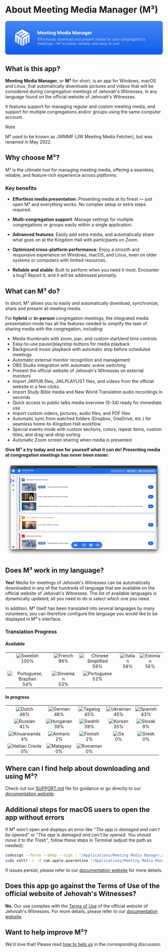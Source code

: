 <!-- markdownlint-disable no-inline-html -->

# About Meeting Media Manager (M³)

![M³ banner](./docs/src/assets/m3-banner.png)

## What is this app?

**Meeting Media Manager**, or **M³** for short, is an app for Windows, macOS and Linux, that automatically downloads pictures and videos that will be considered during congregation meetings of Jehovah's Witnesses, in any language found on the official website of Jehovah's Witnesses.

It features support for managing regular and custom meeting media, and support for multiple congregations and/or groups using the same computer account.

> [!NOTE]  
> M³ used to be known as JWMMF (JW Meeting Media Fetcher), but was renamed in May 2022.

## Why choose M³?

M³ is the ultimate tool for managing meeting media, offering a seamless, reliable, and feature-rich experience across platforms.

### Key benefits

- **Effortless media presentation**: Presenting media at its finest — just open M³ and everything works. No complex setup or extra steps required.

- **Multi-congregation support**: Manage settings for multiple congregations or groups easily within a single application.

- **Advanced features**: Easily add extra media, and automatically share what goes on at the Kingdom Hall with participants on Zoom.

- **Optimized cross-platform performance**: Enjoy a smooth and responsive experience on Windows, macOS, and Linux, even on older systems or computers with limited resources.

- **Reliable and stable**: Built to perform when you need it most. Encounter a bug? Report it, and it will be addressed promptly.

## What can M³ do?

In short, M³ allows you to easily and automatically download, synchronize, share and present all meeting media.

For **hybrid** or **in-person** congregation meetings, the integrated media presentation mode has all the features needed to simplify the task of sharing media with the congregation, including:

- Media thumbnails with zoom, pan, and custom start/end time controls
- Easy-to-use pause/play/stop buttons for media playback
- Background music playback with automatic stop before scheduled meetings
- Automatic external monitor recognition and management
- OBS Studio integration with automatic scene switching
- Present the official website of Jehovah's Witnesses on external monitors
- Import JWPUB files, JWLPLAYLIST files, and videos from the official website in a few clicks
- Import Study Bible media and New World Translation audio recordings in seconds
- Quick access to public talks media overview (S-34) ready for immediate use
- Import custom videos, pictures, audio files, and PDF files
- Automatic sync from watched folders (Dropbox, OneDrive, etc.) for seamless home-to-Kingdom Hall workflow
- Special events mode with custom sections, colors, repeat items, custom titles, and drag-and-drop sorting
- Automatic Zoom screen sharing when media is presented

**Give M³ a try today and see for yourself what it can do! Presenting media at congregation meetings has never been easier.**

![M³ preview](./docs/src/assets/m3-preview.png)

## Does M³ work in my language?

**Yes!** Media for meetings of Jehovah's Witnesses can be automatically downloaded in any of the hundreds of language that are available on the official website of Jehovah's Witnesses. The list of available languages is dynamically updated; all you need to do is select which one you need.

In addition, M³ itself has been translated into several languages by many volunteers; you can therefore configure the language you would like to be displayed in M³'s interface.

### Translation Progress

<!-- markdownlint-capture -->
<!-- markdownlint-disable -->
<!-- prettier-ignore-start -->
<!-- CROWDIN-TRANSLATIONS-PROGRESS-ACTION-START -->


#### Available

<table><tr><td align="center" valign="top"><img width="30px" height="30px" title="Swedish" alt="Swedish" src="https://raw.githubusercontent.com/benjaminjonard/crowdin-translations-progress-action/1.0/flags/sv-SE.png"></div><div align="center" valign="top">100%</td><td align="center" valign="top"><img width="30px" height="30px" title="French" alt="French" src="https://raw.githubusercontent.com/benjaminjonard/crowdin-translations-progress-action/1.0/flags/fr.png"></div><div align="center" valign="top">96%</td><td align="center" valign="top"><img width="30px" height="30px" title="Chinese Simplified" alt="Chinese Simplified" src="https://raw.githubusercontent.com/benjaminjonard/crowdin-translations-progress-action/1.0/flags/zh-CN.png"></div><div align="center" valign="top">59%</td><td align="center" valign="top"><img width="30px" height="30px" title="Italian" alt="Italian" src="https://raw.githubusercontent.com/benjaminjonard/crowdin-translations-progress-action/1.0/flags/it.png"></div><div align="center" valign="top">58%</td><td align="center" valign="top"><img width="30px" height="30px" title="Estonian" alt="Estonian" src="https://raw.githubusercontent.com/benjaminjonard/crowdin-translations-progress-action/1.0/flags/et.png"></div><div align="center" valign="top">56%</td></tr><tr><td align="center" valign="top"><img width="30px" height="30px" title="Portuguese, Brazilian" alt="Portuguese, Brazilian" src="https://raw.githubusercontent.com/benjaminjonard/crowdin-translations-progress-action/1.0/flags/pt-BR.png"></div><div align="center" valign="top">54%</td><td align="center" valign="top"><img width="30px" height="30px" title="Slovenian" alt="Slovenian" src="https://raw.githubusercontent.com/benjaminjonard/crowdin-translations-progress-action/1.0/flags/sl.png"></div><div align="center" valign="top">53%</td><td align="center" valign="top"><img width="30px" height="30px" title="Portuguese" alt="Portuguese" src="https://raw.githubusercontent.com/benjaminjonard/crowdin-translations-progress-action/1.0/flags/pt-PT.png"></div><div align="center" valign="top">52%</td></table>

#### In progress

<table><tr><td align="center" valign="top"><img width="30px" height="30px" title="Dutch" alt="Dutch" src="https://raw.githubusercontent.com/benjaminjonard/crowdin-translations-progress-action/1.0/flags/nl.png"></div><div align="center" valign="top">48%</td><td align="center" valign="top"><img width="30px" height="30px" title="German" alt="German" src="https://raw.githubusercontent.com/benjaminjonard/crowdin-translations-progress-action/1.0/flags/de.png"></div><div align="center" valign="top">46%</td><td align="center" valign="top"><img width="30px" height="30px" title="Tagalog" alt="Tagalog" src="https://raw.githubusercontent.com/benjaminjonard/crowdin-translations-progress-action/1.0/flags/tl.png"></div><div align="center" valign="top">45%</td><td align="center" valign="top"><img width="30px" height="30px" title="Ukrainian" alt="Ukrainian" src="https://raw.githubusercontent.com/benjaminjonard/crowdin-translations-progress-action/1.0/flags/uk.png"></div><div align="center" valign="top">45%</td><td align="center" valign="top"><img width="30px" height="30px" title="Spanish" alt="Spanish" src="https://raw.githubusercontent.com/benjaminjonard/crowdin-translations-progress-action/1.0/flags/es-ES.png"></div><div align="center" valign="top">43%</td></tr><tr><td align="center" valign="top"><img width="30px" height="30px" title="Russian" alt="Russian" src="https://raw.githubusercontent.com/benjaminjonard/crowdin-translations-progress-action/1.0/flags/ru.png"></div><div align="center" valign="top">41%</td><td align="center" valign="top"><img width="30px" height="30px" title="Hungarian" alt="Hungarian" src="https://raw.githubusercontent.com/benjaminjonard/crowdin-translations-progress-action/1.0/flags/hu.png"></div><div align="center" valign="top">39%</td><td align="center" valign="top"><img width="30px" height="30px" title="Swahili" alt="Swahili" src="https://raw.githubusercontent.com/benjaminjonard/crowdin-translations-progress-action/1.0/flags/sw.png"></div><div align="center" valign="top">39%</td><td align="center" valign="top"><img width="30px" height="30px" title="Korean" alt="Korean" src="https://raw.githubusercontent.com/benjaminjonard/crowdin-translations-progress-action/1.0/flags/ko.png"></div><div align="center" valign="top">35%</td><td align="center" valign="top"><img width="30px" height="30px" title="Slovak" alt="Slovak" src="https://raw.githubusercontent.com/benjaminjonard/crowdin-translations-progress-action/1.0/flags/sk.png"></div><div align="center" valign="top">9%</td></tr><tr><td align="center" valign="top"><img width="30px" height="30px" title="Kinyarwanda" alt="Kinyarwanda" src="https://raw.githubusercontent.com/benjaminjonard/crowdin-translations-progress-action/1.0/flags/rw.png"></div><div align="center" valign="top">4%</td><td align="center" valign="top"><img width="30px" height="30px" title="Amharic" alt="Amharic" src="https://raw.githubusercontent.com/benjaminjonard/crowdin-translations-progress-action/1.0/flags/am.png"></div><div align="center" valign="top">2%</td><td align="center" valign="top"><img width="30px" height="30px" title="Finnish" alt="Finnish" src="https://raw.githubusercontent.com/benjaminjonard/crowdin-translations-progress-action/1.0/flags/fi.png"></div><div align="center" valign="top">2%</td><td align="center" valign="top"><img width="30px" height="30px" title="Ga" alt="Ga" src="https://raw.githubusercontent.com/benjaminjonard/crowdin-translations-progress-action/1.0/flags/gaa.png"></div><div align="center" valign="top">0%</td><td align="center" valign="top"><img width="30px" height="30px" title="Greek" alt="Greek" src="https://raw.githubusercontent.com/benjaminjonard/crowdin-translations-progress-action/1.0/flags/el.png"></div><div align="center" valign="top">0%</td></tr><tr><td align="center" valign="top"><img width="30px" height="30px" title="Haitian Creole" alt="Haitian Creole" src="https://raw.githubusercontent.com/benjaminjonard/crowdin-translations-progress-action/1.0/flags/ht.png"></div><div align="center" valign="top">0%</td><td align="center" valign="top"><img width="30px" height="30px" title="Malagasy" alt="Malagasy" src="https://raw.githubusercontent.com/benjaminjonard/crowdin-translations-progress-action/1.0/flags/mg.png"></div><div align="center" valign="top">0%</td><td align="center" valign="top"><img width="30px" height="30px" title="Romanian" alt="Romanian" src="https://raw.githubusercontent.com/benjaminjonard/crowdin-translations-progress-action/1.0/flags/ro.png"></div><div align="center" valign="top">0%</td></table>
<!-- CROWDIN-TRANSLATIONS-PROGRESS-ACTION-END -->
<!-- prettier-ignore-end -->
<!-- markdownlint-restore -->

## Where can I find help about downloading and using M³?

Check out our [SUPPORT.md](https://github.com/sircharlo/meeting-media-manager/blob/master/SUPPORT.md) file for guidance or go directly to our [documentation website](https://sircharlo.github.io/meeting-media-manager/).

## Additional steps for macOS users to open the app without errors

If M³ won't open and displays an error like _“The app is damaged and can't be opened”_ or _“The app is damaged and can't be opened. You should move it to the Trash”_, follow these steps in Terminal (adjust the path as needed):

```bash
codesign --force --deep --sign - "/Applications/Meeting Media Manager.app"
sudo xattr -r -d com.apple.quarantine "/Applications/Meeting Media Manager.app"
```

If issues persist, please refer to our [documentation website](https://sircharlo.github.io/meeting-media-manager/using-at-a-kingdom-hall#additional-steps-for-macos-users) for more details.

## Does this app go against the Terms of Use of the official website of Jehovah's Witnesses?

**No.** Our use complies with the [Terms of Use](https://www.jw.org/finder?docid=1011511&prefer=content) of the official website of Jehovah's Witnesses. For more details, please refer to our [documentation website](https://sircharlo.github.io/meeting-media-manager/faq#terms-of-use).

## Want to help improve M³?

We'd love that! Please read [how to help us](https://github.com/sircharlo/meeting-media-manager/discussions/2771) in the corresponding discussion.
